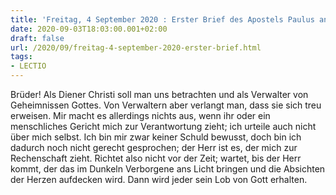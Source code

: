 ```yaml
---
title: 'Freitag, 4 September 2020 : Erster Brief des Apostels Paulus an die Korinther 4,1-5.'
date: 2020-09-03T18:03:00.001+02:00
draft: false
url: /2020/09/freitag-4-september-2020-erster-brief.html
tags: 
- LECTIO
---
```


Brüder! Als Diener Christi soll man uns betrachten und als Verwalter von Geheimnissen Gottes. Von Verwaltern aber verlangt man, dass sie sich treu erweisen. Mir macht es allerdings nichts aus, wenn ihr oder ein menschliches Gericht mich zur Verantwortung zieht; ich urteile auch nicht über mich selbst. Ich bin mir zwar keiner Schuld bewusst, doch bin ich dadurch noch nicht gerecht gesprochen; der Herr ist es, der mich zur Rechenschaft zieht. Richtet also nicht vor der Zeit; wartet, bis der Herr kommt, der das im Dunkeln Verborgene ans Licht bringen und die Absichten der Herzen aufdecken wird. Dann wird jeder sein Lob von Gott erhalten.